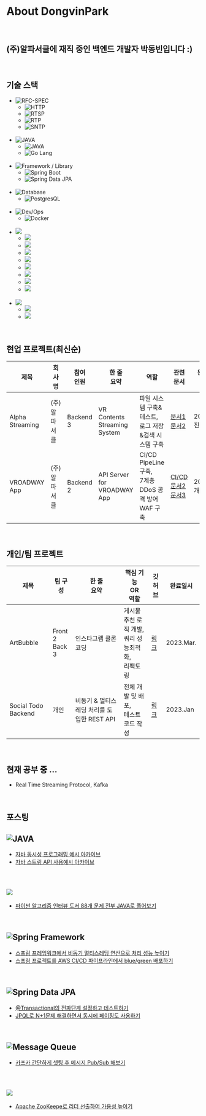 # About DongvinPark

<br>

## (주)알파서클에 재직 중인 백엔드 개발자 박동빈입니다 :)

<br>

## 기술 스택
- ![RFC-SPEC](https://img.shields.io/badge/RFC_Spec-gray)
  - ![HTTP](https://img.shields.io/badge/HTTP-yellow)
  - ![RTSP](https://img.shields.io/badge/RTSP-informational)
  - ![RTP](https://img.shields.io/badge/RTP-informational)
  - ![SNTP](https://img.shields.io/badge/SNTP-red)<br><br/>
- ![JAVA](https://img.shields.io/badge/Language-gray)
  - ![JAVA](https://img.shields.io/badge/JAVA-orange)
  - ![Go Lang](https://img.shields.io/badge/GO-blue)<br><br/>
- ![Framework / Library](https://img.shields.io/badge/Framework_&_Library-gray)
  - ![Spring Boot](https://img.shields.io/badge/-Spring%20Boot-brightgreen)
  - ![Spring Data JPA](https://img.shields.io/badge/-Spring%20Data%20JPA-brightgreen)<br><br/>
- ![Database](https://img.shields.io/badge/Database-gray)
  - ![PostgresQL](https://img.shields.io/badge/PostgresQL-blue)<br><br/>
- ![Dev/Ops](https://img.shields.io/badge/Dev_Ops-gray)
  - ![Docker](https://img.shields.io/badge/docker-blue)<br><br/>
- ![](https://img.shields.io/badge/AWS-gray)
  - ![](https://img.shields.io/badge/EC2-orange)
  - ![](https://img.shields.io/badge/RDS-blue)
  - ![](https://img.shields.io/badge/Web_Application_Firewall-orange)
  - ![](https://img.shields.io/badge/Code_Pipeline-orange)
  - ![](https://img.shields.io/badge/Elastic_Container_Service-orange)
  - ![](https://img.shields.io/badge/Elastic_File_System-darkgreen)
  - ![](https://img.shields.io/badge/Elastic_Block_Store-brown)
  - ![](https://img.shields.io/badge/Athena-purple)<br><br/>
- ![](https://img.shields.io/badge/OS-gray)
  - ![](https://img.shields.io/badge/ubuntu-violet)
  - ![](https://img.shields.io/badge/Amazon_Linux-orange)

<br>

## 현업 프로젝트(최신순)
|제목|회사명|참여<br>인원|한 줄<br>요약|역할|관련 문서|완료일시(기간)|
|---|---|---|---|---|---|---|
|Alpha Streaming|(주)알파서클|Backend<br>3|VR Contents Streaming System|파일 시스템 구축&테스트,<br>로그 저장&검색 시스템 구축|[문서1]()<br>[문서2]()|2023.09 ~ 진행 중 |
|VROADWAY App|(주)알파서클|Backend<br>2|API Server for VROADWAY App|CI/CD PipeLine 구축,<br>7계층 DDoS 공격 방어 WAF 구축|[CI/CD](https://github.com/DongvinPark/AWS-Code-Pipe-Line-Test)<br>[문서2]()<br>[문서3]()|2023.9.30(4 개월)|

<br>

## 개인/팀 프로젝트
|제목|팀 구성|한 줄<br>요약|핵심 기능<br>OR<br>역할|깃허브|완료일시|
|---|---|---|---|---|---|
|ArtBubble|Front 2<br>Back 3|인스타그램 클론코딩|게시물 추천 로직 개발,<br>쿼리 성능최적화,<br>리팩토링|[링크](https://github.com/DevTraces/BackEnd)|2023.Mar.|
|Social Todo Backend|개인|비동기 & 멀티스레딩 처리를 도입한 REST API|전체 개발 및 배포,<br>테스트 코드 작성|[링크](https://github.com/DongvinPark/Social_Todo_BackEnd)|2023.Jan|

<br>

## 현재 공부 중 ...
- Real Time Streaming Protocol, Kafka

<br>

## 포스팅

## ![JAVA](https://img.shields.io/badge/-JAVA-orange)
- [자바 동시성 프로그래밍 예시 아카이브](https://github.com/DongvinPark/JAVA-Concurrency-Practice)
- [자바 스트림 API 사용예시 아카이브](https://github.com/DongvinPark/Programming-Article-Archive/blob/main/java-stream.md)

<br>

## ![](https://img.shields.io/badge/-Data%20Structure%20%26%20Algorithm-lightgrey)
- [파이썬 알고리즘 인터뷰 도서 88개 문제 전부 JAVA로 풀어보기](https://github.com/DongvinPark/Python-Algorithm-Interview-solved-by-JAVA)

<br>

## ![Spring Framework](https://img.shields.io/badge/-Spring-brightgreen)
- [스프링 프레임워크에서 비동기 멀티스레딩 연산으로 처리 성능 높이기](https://github.com/DongvinPark/Spring_Async_Test)
- [스프링 프로젝트를 AWS CI/CD 파이프라인에서 blue/green 배포하기](https://github.com/DongvinPark/AWS-Code-Pipe-Line-Test)

<br>

## ![Spring Data JPA](https://img.shields.io/badge/-Spring%20Data%20JPA-brightgreen)
- [@Transactional의 전파단계 설정하고 테스트하기](https://github.com/DongvinPark/jpa-propagation-test)
- [JPQL로 N+1문제 해결하면서 동시에 페이징도 사용하기](https://github.com/DongvinPark/jpa-jpql-join-converter-NplusOne-solve)

<br>

## ![Message Queue](https://img.shields.io/badge/-Message%20Queue-blue)
- [카프카 간단하게 셋팅 후 메시지 Pub/Sub 해보기](https://github.com/DongvinPark/kafka-test)

<br>

## ![](https://img.shields.io/badge/Distributed_Coordination_Service-darkgreen)
- [Apache ZooKeepe로 리더 선출하여 가용성 높이기](https://github.com/DongvinPark/zookeeper-leader-selection-test)
<!--
**DongvinPark/DongvinPark** is a ✨ _special_ ✨ repository because its `README.md` (this file) appears on your GitHub profile.

Here are some ideas to get you started:

- 🔭 I’m currently working on ...
- 🌱 I’m currently learning ...
- 👯 I’m looking to collaborate on ...
- 🤔 I’m looking for help with ...
- 💬 Ask me about ...
- 📫 How to reach me: ...
- 😄 Pronouns: ...
- ⚡ Fun fact: ...
-->
